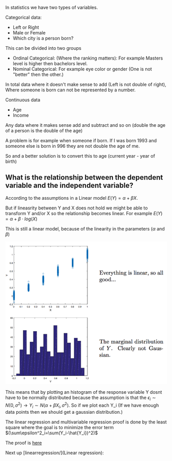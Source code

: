 

In statistics we have two types of variables.

Categorical data:
* Left or Right
* Male or Female
* Which city is a person born?

This can be divided into two groups
* Ordinal Categorical: (Where the ranking matters):
For example Masters level is higher then bachelors level.
* Nominal Categorical:
For example eye color or gender (One is not "better" then the other.)



In total data where it doesn't make sense to add (Left is not double of right), Where someone is born can not be represented by a number.

Continuous data
* Age
* Income


Any data where it makes sense add and subtract and so on (double the age of a person is the double of the age)

A problem is for example when someone if born. If I was born 1993 and someone else is born in 996 they are not double the age of me.

So and a better solution is to convert this to age (current year - year of birth)


## What is the relationship between the dependent variable and the independent variable?

According to the assumptions in a Linear model $E(Y)=\alpha + \beta X$.

But if lineasrity between Y and X does not hold we might be able to transform Y and/or X so the relationship becomes linear. For example $E(Y)=\alpha + \beta \cdot log(X)$

This is still a linear model, because of the linearity in the parameters ($\alpha$ and $\beta$)


![headsup](headsup.png)

This means that by plotting an histogram of the response variable Y dosnt have to be normally distributed because the assumption is that the $\epsilon_i \sim N(0,\sigma^2) \rightarrow Y_i \sim N(\alpha+\beta X_i,\sigma^2)$. So if we plot each Y_i (If we have enough data points then we should get a gaussian distribution.)

The linear regression and multivariable regression proof is done by the least square where the goal is to minimize the error term $(\sum\epsilon^2_i=\sum(Y_i-\hat{Y_i})^2)$

The proof is [here](proofls)







Next up [linearregression/](Linear regression):
